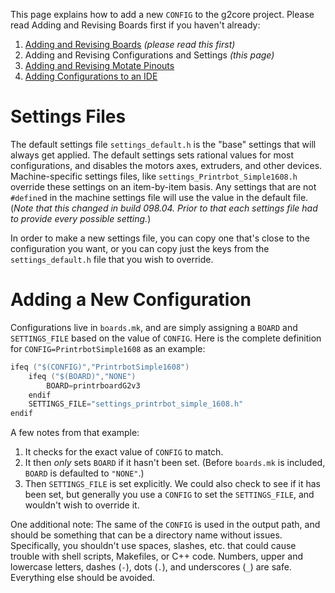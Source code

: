 This page explains how to add a new `CONFIG` to the g2core project. Please read Adding and Revising Boards first if you haven't already:

1. [Adding and Revising Boards](Adding-and-Revising-Boards) _(please read this first)_
1. Adding and Revising Configurations and Settings _(this page)_
1. [Adding and Revising Motate Pinouts](Adding-and-Revising-Motate-Pinouts)
1. [Adding Configurations to an IDE](Adding-Configurations-to-an-IDE)

# Settings Files

The default settings file `settings_default.h` is the "base" settings that will always get applied. The default settings sets rational values for most configurations, and disables the motors axes, extruders, and other devices. Machine-specific settings files, like `settings_Printrbot_Simple1608.h` override these settings on an item-by-item basis. Any settings that are not `#define`d in the machine settings file will use the value in the default file. (*Note that this changed in build 098.04. Prior to that each settings file had to provide every possible setting.*)

In order to make a new settings file, you can copy one that's close to the configuration you want, or you can copy just the keys from the `settings_default.h` file that you wish to override.

# Adding a New Configuration

Configurations live in `boards.mk`, and are simply assigning a `BOARD` and `SETTINGS_FILE` based on the value of `CONFIG`. Here is the complete definition for `CONFIG=PrintrbotSimple1608` as an example:

```c++
ifeq ("$(CONFIG)","PrintrbotSimple1608")
    ifeq ("$(BOARD)","NONE")
        BOARD=printrboardG2v3
    endif
    SETTINGS_FILE="settings_printrbot_simple_1608.h"
endif
```

A few notes from that example:

1. It checks for the exact value of `CONFIG` to match.
1. It then *only* sets `BOARD` if it hasn't been set. (Before `boards.mk` is included, `BOARD` is defaulted to `"NONE"`.)
1. Then `SETTINGS_FILE` is set explicitly. We could also check to see if it has been set, but generally you use a `CONFIG` to set the `SETTINGS_FILE`, and wouldn't wish to override it.

One additional note: The same of the `CONFIG` is used in the output path, and should be something that can be a directory name without issues. Specifically, you shouldn't use spaces, slashes, etc. that could cause trouble with shell scripts, Makefiles, or C++ code. Numbers, upper and lowercase letters, dashes (`-`), dots (`.`), and underscores (`_`) are safe. Everything else should be avoided.